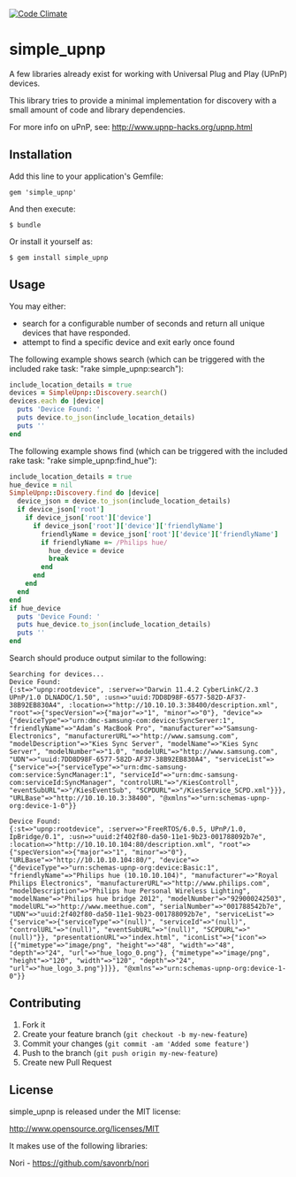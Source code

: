[![Code Climate](https://codeclimate.com/badge.png)](https://codeclimate.com/github/denniskuczynski/simple_upnp)

# simple_upnp

A few libraries already exist for working with Universal Plug and Play (UPnP) devices.

This library tries to provide a minimal implementation for discovery with a small amount of code and library dependencies.

For more info on uPnP, see:
http://www.upnp-hacks.org/upnp.html

## Installation

Add this line to your application's Gemfile:

    gem 'simple_upnp'

And then execute:

    $ bundle

Or install it yourself as:

    $ gem install simple_upnp

## Usage

You may either:
  * search for a configurable number of seconds and return all unique devices that have responded.
  * attempt to find a specific device and exit early once found

The following example shows search (which can be triggered with the included rake task: "rake simple_upnp:search"):
```ruby
include_location_details = true
devices = SimpleUpnp::Discovery.search()
devices.each do |device|
  puts 'Device Found: '
  puts device.to_json(include_location_details)
  puts ''
end
```

The following example shows find (which can be triggered with the included rake task: "rake simple_upnp:find_hue"):
```ruby
include_location_details = true
hue_device = nil
SimpleUpnp::Discovery.find do |device|
  device_json = device.to_json(include_location_details)
  if device_json['root']
    if device_json['root']['device']
      if device_json['root']['device']['friendlyName']
        friendlyName = device_json['root']['device']['friendlyName']
        if friendlyName =~ /Philips hue/
          hue_device = device 
          break
        end
      end
    end
  end
end
if hue_device
  puts 'Device Found: '
  puts hue_device.to_json(include_location_details)
  puts ''
end
```

Search should produce output similar to the following:
```
Searching for devices...
Device Found: 
{:st=>"upnp:rootdevice", :server=>"Darwin 11.4.2 CyberLinkC/2.3 UPnP/1.0 DLNADOC/1.50", :usn=>"uuid:7DD8D98F-6577-582D-AF37-38B92EB830A4", :location=>"http://10.10.10.3:38400/description.xml", "root"=>{"specVersion"=>{"major"=>"1", "minor"=>"0"}, "device"=>{"deviceType"=>"urn:dmc-samsung-com:device:SyncServer:1", "friendlyName"=>"Adam’s MacBook Pro", "manufacturer"=>"Samsung-Electronics", "manufacturerURL"=>"http://www.samsung.com", "modelDescription"=>"Kies Sync Server", "modelName"=>"Kies Sync Server", "modelNumber"=>"1.0", "modelURL"=>"http://www.samsung.com", "UDN"=>"uuid:7DD8D98F-6577-582D-AF37-38B92EB830A4", "serviceList"=>{"service"=>{"serviceType"=>"urn:dmc-samsung-com:service:SyncManager:1", "serviceId"=>"urn:dmc-samsung-com:serviceId:SyncManager", "controlURL"=>"/KiesControll", "eventSubURL"=>"/KiesEventSub", "SCPDURL"=>"/KiesService_SCPD.xml"}}}, "URLBase"=>"http://10.10.10.3:38400", "@xmlns"=>"urn:schemas-upnp-org:device-1-0"}}

Device Found: 
{:st=>"upnp:rootdevice", :server=>"FreeRTOS/6.0.5, UPnP/1.0, IpBridge/0.1", :usn=>"uuid:2f402f80-da50-11e1-9b23-001788092b7e", :location=>"http://10.10.10.104:80/description.xml", "root"=>{"specVersion"=>{"major"=>"1", "minor"=>"0"}, "URLBase"=>"http://10.10.10.104:80/", "device"=>{"deviceType"=>"urn:schemas-upnp-org:device:Basic:1", "friendlyName"=>"Philips hue (10.10.10.104)", "manufacturer"=>"Royal Philips Electronics", "manufacturerURL"=>"http://www.philips.com", "modelDescription"=>"Philips hue Personal Wireless Lighting", "modelName"=>"Philips hue bridge 2012", "modelNumber"=>"929000242503", "modelURL"=>"http://www.meethue.com", "serialNumber"=>"001788542b7e", "UDN"=>"uuid:2f402f80-da50-11e1-9b23-001788092b7e", "serviceList"=>{"service"=>{"serviceType"=>"(null)", "serviceId"=>"(null)", "controlURL"=>"(null)", "eventSubURL"=>"(null)", "SCPDURL"=>"(null)"}}, "presentationURL"=>"index.html", "iconList"=>{"icon"=>[{"mimetype"=>"image/png", "height"=>"48", "width"=>"48", "depth"=>"24", "url"=>"hue_logo_0.png"}, {"mimetype"=>"image/png", "height"=>"120", "width"=>"120", "depth"=>"24", "url"=>"hue_logo_3.png"}]}}, "@xmlns"=>"urn:schemas-upnp-org:device-1-0"}}
```

## Contributing

1. Fork it
2. Create your feature branch (`git checkout -b my-new-feature`)
3. Commit your changes (`git commit -am 'Added some feature'`)
4. Push to the branch (`git push origin my-new-feature`)
5. Create new Pull Request

## License

simple_upnp is released under the MIT license:

http://www.opensource.org/licenses/MIT

It makes use of the following libraries:

Nori - https://github.com/savonrb/nori